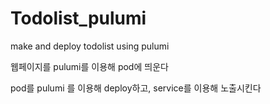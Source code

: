 # Todolist_pulumi

make and deploy todolist using pulumi

웹페이지를 pulumi를 이용해 pod에 띄운다

pod를 pulumi 를 이용해 deploy하고, service를 이용해 노출시킨다
